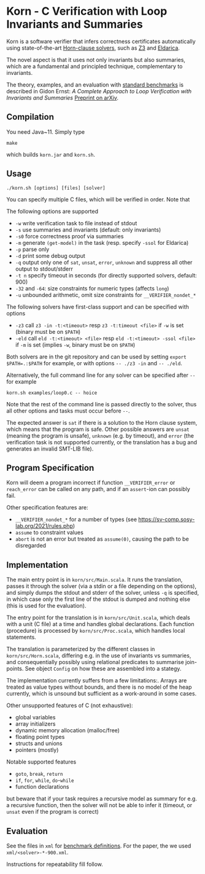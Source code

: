 # Korn - C Verification with Loop Invariants and Summaries

Korn is a software verifier that infers correctness certificates
automatically using state-of-the-art [Horn-clause solvers](https://chc-comp.github.io/),
such as [Z3](https://github.com/Z3Prover/z3)
and [Eldarica](https://github.com/uuverifiers/eldarica).

The novel aspect is that it uses not only invariants but also summaries,
which are a fundamental and principled technique, complementary to invariants.

The theory, examples, and an evaluation with
[standard benchmarks](https://github.com/sosy-lab/sv-benchmarks)
is described in Gidon Ernst: *A Complete Approach to Loop Verification with Invariants and Summaries*
[Preprint on arXiv](https://arxiv.org/abs/2010.05812).

## Compilation

You need Java~11. Simply type

    make

which builds `korn.jar` and `korn.sh`.

## Usage

    ./korn.sh [options] [files] [solver]

You can specify multiple C files, which will be verified in order.
Note that 

The following options are supported

- `-w` write verification task to file instead of stdout
- `-s` use summaries and invariants (default: only invariants)
- `-s0` force correctness proof via summaries
- `-m` generate `(get-model)` in the task (resp. specify `-ssol` for Eldarica)
- `-p` parse only
- `-d` print some debug output
- `-q` output only one of `sat`, `unsat`, `error`, `unknown` and suppress all other output to stdout/stderr
- `-t n` specify timeout in seconds (for directly supported solvers, default: 900)
- `-32` and `-64`: size constraints for numeric types (affects `long`)
- `-u` unbounded arithmetic, omit size constraints for `__VERIFIER_nondet_*`

The following solvers have first-class support and can be specified with options

- `-z3` call `z3 -in -t:<timeout>` resp `z3 -t:timeout <file>` if `-w` is set
   (binary must be on `$PATH`)
- `-eld` call `eld -t:<timeout> <file>` resp `eld -t:<timeout> -ssol <file>` if `-m` is set
   (implies `-w`, binary must be on `$PATH`)

Both solvers are in the git repository and can be used by setting `export
$PATH=.:$PATH` for example, or with options `-- ./z3 -in` and `-- ./eld`.

Alternatively, the full command line for any solver can be specified after `--`
for example

    korn.sh examples/loop0.c -- hoice

Note that the rest of the command line is passed directly to the solver,
thus all other options and tasks must occur before `--`.

The expected answer is `sat` if there is a solution to the Horn clause system,
which means that the program is safe.
Other possible answers are `unsat` (meaning the program is unsafe),
`unknown` (e.g. by timeout),
and `error` (the verification task is not supported currently, or the
translation has a bug and generates an invalid SMT-LIB file).


## Program Specification

Korn will deem a program incorrect if function `__VERIFIER_error` or `reach_error`
can be called on any path, and if an `assert`-ion can possibly fail.

Other specification features are:
- `__VERIFIER_nondet_*` for a number of types (see <https://sv-comp.sosy-lab.org/2021/rules.php>)
- `assume` to constraint values
- `abort` is not an error but treated as `assume(0)`, causing the path to be disregarded

## Implementation

The main entry point is in `korn/src/Main.scala`.
It runs the translation, passes it through the solver (via a stdin or a file
depending on the options), and simply dumps the stdout and stderr of the solver,
unless `-q` is specified, in which case only the first line of the stdout is
dumped and nothing else (this is used for the evaluation).

The entry point for the translation is in `korn/src/Unit.scala`,
which deals with a unit (C file) at a time and handles global declarations.
Each function (procedure) is processed by `korn/src/Proc.scala`,
which handles local statements.

The translation is parameterized by the different classes in
`korn/src/Horn.scala`, differing e.g. in the use of invariants vs summaries,
and consequentially possibly using relational predicates to summarise join-points.
See object `Config` on how these are assembled into a stategy.

The implementation currently suffers from a few limitations:.
Arrays are treated as value types without bounds, and there is no model of the
heap currently, which is unsound but sufficient as a work-around in some cases.

Other unsupported features of C (not exhaustive):

- global variables
- array initializers
- dynamic memory allocation (malloc/free)
- floating point types
- structs and unions
- pointers (mostly)

Notable supported features

- `goto`, `break`, `return`
- `if`, `for`, `while`, `do`-`while`
- function declarations

but beware that if your task requires a recursive model as summary for e.g. a recursive function,
then the solver will not be able to infer it (timeout, or `unsat` even if the program is correct)

## Evaluation

See the files in `xml` for [benchmark
definitions](https://github.com/sosy-lab/benchexec).
For the paper, the we used `xml/<solver>-*-900.xml`.

Instructions for repeatability fill follow.
